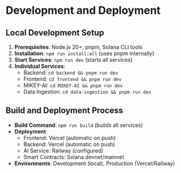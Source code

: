 # Development and Deployment

## Local Development Setup

1. **Prerequisites**: Node.js 20+, pnpm, Solana CLI tools
2. **Installation**: `npm run install:all` (uses pnpm internally)
3. **Start Services**: `npm run dev` (starts all services)
4. **Individual Services**:
   - Backend: `cd backend && pnpm run dev`
   - Frontend: `cd frontend && pnpm run dev`
   - MIKEY-AI: `cd MIKEY-AI && pnpm run dev`
   - Data Ingestion: `cd data-ingestion && pnpm run dev`

## Build and Deployment Process

- **Build Command**: `npm run build` (builds all services)
- **Deployment**: 
  - Frontend: Vercel (automatic on push)
  - Backend: Vercel (automatic on push)
  - AI Service: Railway (configured)
  - Smart Contracts: Solana devnet/mainnet
- **Environments**: Development (local), Production (Vercel/Railway)
